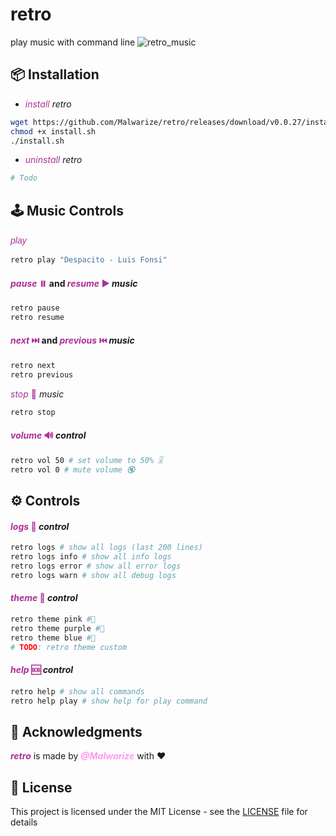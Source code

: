 # retro
play music with command line
![retro_music](https://github.com/Malwarize/retro/assets/130087473/c9824547-9b09-48fc-a113-e1a847793cca)

## 📦 Installation
* <span style="color:#AC3097">*install*</span> *retro* 
```sh
wget https://github.com/Malwarize/retro/releases/download/v0.0.27/install.sh
chmod +x install.sh
./install.sh
```
* <span style="color:#AC3097">*uninstall*</span> *retro* 
```sh
# Todo
````


## 🕹️ Music Controls
<svg xmlns="http://www.w3.org/2000/svg" height="20" width="90">
  <text x="0" y="15" font-family="Arial" font-size="14" fill="#AC3097" font-style="italic">play</text>
  <text x="30" y="15" font-family="Arial" font-size="14" fill="white" font-style="italic">music</text>
</svg>

```sh
retro play "Despacito - Luis Fonsi"
```
    
#### <span style="color:#AC3097">*pause* ⏸️ </span> and <span style="color:#AC3097">*resume* ▶️</span> *music*
```sh
retro pause 
retro resume
```

#### <span style="color:#AC3097">*next* ⏭️</span> and <span style="color:#AC3097">*previous* ⏮️</span> *music*
```sh
retro next
retro previous
```

<span style="color:#AC3097">*stop* 🛑</span> *music*
```sh
retro stop
```

#### <span style="color:#AC3097">*volume* 🔊</span> *control*
```sh
retro vol 50 # set volume to 50% 🎚️
retro vol 0 # mute volume 🔇
```

## ⚙️ Controls
#### <span style="color:#AC3097">*logs* 📜</span> *control*
```sh
retro logs # show all logs (last 200 lines)
retro logs info # show all info logs
retro logs error # show all error logs
retro logs warn # show all debug logs
```

#### <span style="color:#AC3097">*theme* 🎨</span> *control*
```sh
retro theme pink #🧼 
retro theme purple #🔮  
retro theme blue #🌊
# TODO: retro theme custom 
```

#### <span style="color:#AC3097">*help* 🆘</span> *control*
```sh
retro help # show all commands
retro help play # show help for play command
```
## 📢 Acknowledgments
<span style="font-weight: bold;color:#AC3097">*retro*</span> is made by <span style="font-weight: bold; color:#FF99EE">*@Malwarize*</span> with ❤️

## 📝 License
This project is licensed under the MIT License - see the [LICENSE](LICENSE) file for details
